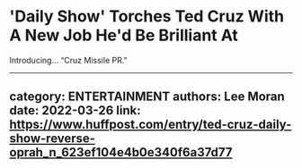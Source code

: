 # 'Daily Show' Torches Ted Cruz With A New Job He'd Be Brilliant At

Introducing… “Cruz Missile PR."

---
category: ENTERTAINMENT
authors: Lee Moran
date: 2022-03-26
link: https://www.huffpost.com/entry/ted-cruz-daily-show-reverse-oprah_n_623ef104e4b0e340f6a37d77
---
